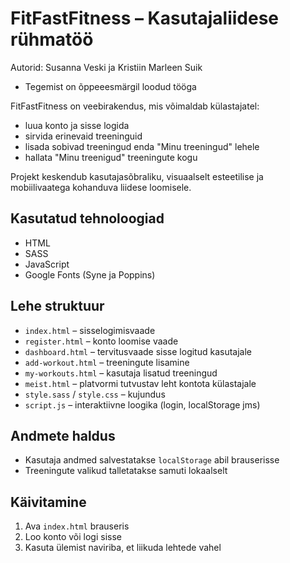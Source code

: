 # FitFastFitness – Kasutajaliidese rühmatöö  
Autorid: Susanna Veski ja Kristiin Marleen Suik
- Tegemist on õppeeesmärgil loodud tööga  

FitFastFitness on veebirakendus, mis võimaldab külastajatel:  
- luua konto ja sisse logida  
- sirvida erinevaid treeninguid  
- lisada sobivad treeningud enda "Minu treeningud" lehele  
- hallata "Minu treenigud" treeningute kogu  

Projekt keskendub kasutajasõbraliku, visuaalselt esteetilise ja mobiilivaatega kohanduva liidese loomisele.

## Kasutatud tehnoloogiad  
- HTML  
- SASS  
- JavaScript  
- Google Fonts (Syne ja Poppins)

## Lehe struktuur  
- `index.html` – sisselogimisvaade  
- `register.html` – konto loomise vaade  
- `dashboard.html` – tervitusvaade sisse logitud kasutajale  
- `add-workout.html` – treeningute lisamine  
- `my-workouts.html` – kasutaja lisatud treeningud  
- `meist.html` – platvormi tutvustav leht kontota külastajale
- `style.sass` / `style.css` – kujundus  
- `script.js` – interaktiivne loogika (login, localStorage jms)

## Andmete haldus  
- Kasutaja andmed salvestatakse `localStorage` abil brauserisse  
- Treeningute valikud talletatakse samuti lokaalselt

## Käivitamine  
1. Ava `index.html` brauseris  
2. Loo konto või logi sisse  
3. Kasuta ülemist naviriba, et liikuda lehtede vahel

